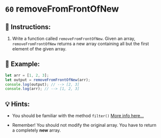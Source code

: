 # `60` removeFromFrontOfNew

## 📝 Instructions:

1. Write a function called `removeFromFrontOfNew`. Given an array, `removeFromFrontOfNew` returns a new array containing all but the first element of the given array.

## 📎 Example:

```Javascript
let arr = [1, 2, 3];
let output = removeFromFrontOfNew(arr);
console.log(output); // --> [2, 3]
console.log(arr); // --> [1, 2, 3]
```

## 💡 Hints:

+ You should be familiar with the method `filter()` [More info here...](https://developer.mozilla.org/en/docs/Web/JavaScript/Reference/Global_Objects/Array/filter)

+ Remember! You should not modify the original array. You have to return a completely **new** array.
